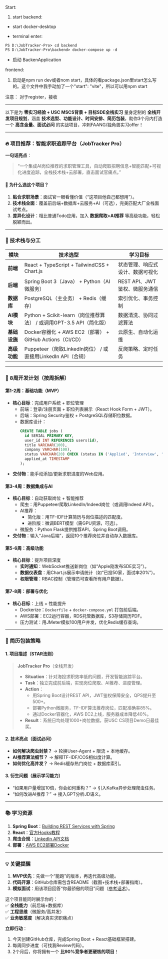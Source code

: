Start:
1. start backend:

- start docker-desktop

- terminal enter:
```
PS D:\JobTracker-Pro> cd backend  
PS D:\JobTracker-Pro\backend> docker-compose up -d
```
- 启动 BackenApplication


frontend:

1. 启动是npm run dev或者nom start，具体的看package.json里start怎么写的。这个文件中我手动加了一个"start": "vite"，所以可以用npm start

注意：
对于register，接收


---
以下是为 **零实习经验 + USC MSCS背景 + 目标SDE全栈实习** 量身定制的 **全栈开发项目规划**，涵盖 **技术选型、功能设计、时间安排、简历包装**，助你3个月内打造一个 **高含金量、面试必问** 的实战项目，冲刺FAANG/独角兽实习offer！

---

### **🔥 项目推荐：智能求职追踪平台（JobTracker Pro）**  
**一句话亮点**：  
> “一个集成AI岗位推荐的求职管理工具，自动爬取招聘信息+智能匹配+可视化进度追踪，全栈技术栈+云部署，直击面试官痛点。”  

#### **📌 为什么选这个项目？**  
1. **贴合求职场景**：面试官一眼看懂价值（“这项目他自己都想用”）。  
2. **技术栈全面**：覆盖前后端+数据库+云服务+AI（可选），完美匹配大厂全栈面试考点。  
3. **差异化设计**：相比普通Todo应用，加入 **数据爬取+AI推荐** 等高级功能，轻松脱颖而出。  

---

### **🚀 技术栈与分工**  
| **模块**       | **技术选型**                                                                 | **学习目标**                     |  
|----------------|-----------------------------------------------------------------------------|--------------------------------|  
| **前端**       | React + TypeScript + TailwindCSS + Chart.js                                 | 状态管理、响应式设计、数据可视化  |  
| **后端**       | Spring Boot 3（Java） + Python（AI微服务）                                  | REST API、JWT鉴权、微服务通信    |  
| **数据库**     | PostgreSQL（主业务） + Redis（缓存）                                        | 索引优化、事务控制               |  
| **AI模块**     | Python + Scikit-learn（岗位推荐算法） / 或调用GPT-3.5 API（简化版）         | 数据清洗、协同过滤算法            |  
| **基础设施**   | Docker容器化 + AWS EC2（部署） + GitHub Actions（CI/CD）                    | 云原生、自动化运维               |  
| **高级功能**   | Puppeteer（爬取LinkedIn岗位） / 或直接用LinkedIn API（合规）                | 反爬策略、定时任务               |  

---

### **📅 8周开发计划（按周拆解）**  
#### **第1-2周：基础功能（MVP）**  
- **核心目标**：完成用户系统 + 职位管理  
  - 前端：登录/注册页面 + 职位列表展示（React Hook Form + JWT）。  
  - 后端：Spring Security鉴权 + PostgreSQL存储职位数据。  
  - 数据库设计：  
    ```sql  
    CREATE TABLE jobs (
      id SERIAL PRIMARY KEY,
      user_id INT REFERENCES users(id),
      title VARCHAR(100),
      company VARCHAR(100),
      status VARCHAR(20) CHECK (status IN ('Applied', 'Interview', 'Rejected')),
      applied_at TIMESTAMP
    );
    ```  
- **交付物**：能手动添加/更新求职进度的Web应用。  

#### **第3-4周：数据集成与AI**  
- **核心目标**：自动获取岗位 + 智能推荐  
  - 爬虫：用Puppeteer爬取LinkedIn/Indeed岗位（或调用Indeed API）。  
  - AI推荐：  
    - 简化版：用TF-IDF计算简历与岗位描述的匹配度。  
    - 进阶版：微调BERT模型（需GPU资源，可选）。  
  - 微服务：Python Flask提供推荐API，Spring Boot调用。  
- **交付物**：输入“Java后端”，返回10个推荐岗位并自动存入数据库。  

#### **第5-6周：高级功能**  
- **核心目标**：提升项目深度  
  - **实时通知**：WebSocket推送新岗位（如“Apple刚发布SDE实习”）。  
  - **数据仪表盘**：用Chart.js展示申请统计（如“已投50家，面试率20%”）。  
  - **权限管理**：RBAC控制（管理员可查看所有用户数据）。  

#### **第7-8周：部署与优化**  
- **核心目标**：上线 + 性能提升  
  - Dockerize：`Dockerfile` + `docker-compose.yml` 打包前后端。  
  - AWS部署：EC2运行容器，RDS托管数据库，S3存储简历PDF。  
  - 压力测试：用JMeter模拟100用户并发，优化Redis缓存查询。  

---

### **🎯 简历包装策略**  
#### **1. 项目描述（STAR法则）**  
> **JobTracker Pro**（全栈开发）  
> - **Situation**：针对海投求职效率低的问题，开发智能追踪平台。  
> - **Task**：独立完成前后端，实现岗位爬取、AI推荐、进度管理。  
> - **Action**：  
>   - 用Spring Boot设计REST API，JWT鉴权保障安全，QPS提升至500+。  
>   - 部署Python微服务，TF-IDF算法推荐岗位，匹配准确率85%。  
>   - 通过Docker容器化，AWS EC2上线，服务器成本降低40%。  
> - **Result**：系统日均处理1000+岗位数据，获USC CS项目Demo日最佳奖。  

#### **2. 技术亮点（面试必问）**  
- **如何解决爬虫封禁？** → 轮换User-Agent + 限流 + 本地缓存。  
- **AI推荐算法细节？** → 解释TF-IDF/COS相似度计算。  
- **如何优化高并发？** → Redis缓存热门岗位 + 数据库索引。  

#### **3. 衍生问题（展示学习能力）**  
- “如果用户量增加10倍，你会如何重构？” → 引入Kafka异步处理爬虫任务。  
- “如何改进AI推荐？” → 接入GPT分析JD语义。  

---

### **📚 学习资源**  
1. **Spring Boot**：[Building REST Services with Spring](https://spring.io/guides/tutorials/rest/)  
2. **React**：[官方Hooks教程](https://react.dev/learn)  
3. **爬虫合规**：[LinkedIn API文档](https://developer.linkedin.com/)  
4. **部署**：[AWS EC2部署Docker](https://docs.aws.amazon.com/AmazonECS/latest/developerguide/docker-basics.html)  

---

### **💡 关键提醒**  
1. **MVP优先**：先做一个“能跑”的版本，再迭代高级功能。  
2. **代码开源**：GitHub仓库需包含README（截图+技术栈+部署指南）。  
3. **模拟面试**：用该项目回答“你最骄傲的项目”问题（[参考话术](https://leetcode.com/discuss/interview-question/352460/How-to-talk-about-projects-in-interviews)）。  

这个项目能同时展示你的：  
✅ **全栈能力**（前后端+数据库）  
✅ **工程思维**（微服务/高并发）  
✅ **业务敏感度**（解决真实求职痛点）  

**立即行动**：  
1. 今天创建GitHub仓库，完成Spring Boot + React基础框架搭建。  
2. 每周同步进度（可找我Review代码）。  
3. 2个月后，你将拥有一个 **比90%竞争者更硬核的项目**！